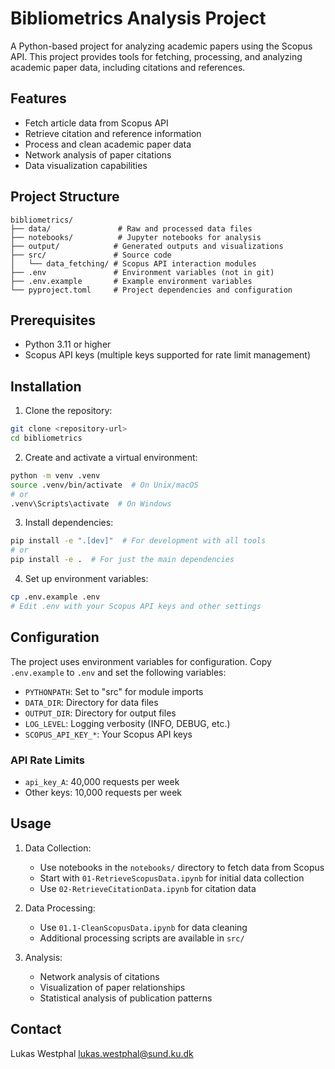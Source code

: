 # Bibliometrics Analysis Project

A Python-based project for analyzing academic papers using the Scopus API. This project provides tools for fetching, processing, and analyzing academic paper data, including citations and references.

## Features

- Fetch article data from Scopus API
- Retrieve citation and reference information
- Process and clean academic paper data
- Network analysis of paper citations
- Data visualization capabilities

## Project Structure

```
bibliometrics/
├── data/               # Raw and processed data files
├── notebooks/          # Jupyter notebooks for analysis
├── output/            # Generated outputs and visualizations
├── src/               # Source code
│   └── data_fetching/ # Scopus API interaction modules
├── .env               # Environment variables (not in git)
├── .env.example       # Example environment variables
└── pyproject.toml     # Project dependencies and configuration
```

## Prerequisites

- Python 3.11 or higher
- Scopus API keys (multiple keys supported for rate limit management)

## Installation

1. Clone the repository:
```bash
git clone <repository-url>
cd bibliometrics
```

2. Create and activate a virtual environment:
```bash
python -m venv .venv
source .venv/bin/activate  # On Unix/macOS
# or
.venv\Scripts\activate  # On Windows
```

3. Install dependencies:
```bash
pip install -e ".[dev]"  # For development with all tools
# or
pip install -e .  # For just the main dependencies
```

4. Set up environment variables:
```bash
cp .env.example .env
# Edit .env with your Scopus API keys and other settings
```

## Configuration

The project uses environment variables for configuration. Copy `.env.example` to `.env` and set the following variables:

- `PYTHONPATH`: Set to "src" for module imports
- `DATA_DIR`: Directory for data files
- `OUTPUT_DIR`: Directory for output files
- `LOG_LEVEL`: Logging verbosity (INFO, DEBUG, etc.)
- `SCOPUS_API_KEY_*`: Your Scopus API keys

### API Rate Limits
- `api_key_A`: 40,000 requests per week
- Other keys: 10,000 requests per week

## Usage

1. Data Collection:
   - Use notebooks in the `notebooks/` directory to fetch data from Scopus
   - Start with `01-RetrieveScopusData.ipynb` for initial data collection
   - Use `02-RetrieveCitationData.ipynb` for citation data

2. Data Processing:
   - Use `01.1-CleanScopusData.ipynb` for data cleaning
   - Additional processing scripts are available in `src/`

3. Analysis:
   - Network analysis of citations
   - Visualization of paper relationships
   - Statistical analysis of publication patterns



## Contact

Lukas Westphal
lukas.westphal@sund.ku.dk
